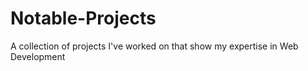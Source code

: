 # Notable-Projects
A collection of projects I've worked on that show my expertise in Web Development
